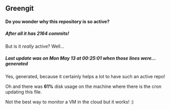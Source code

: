 ## Greengit

#### Do you wonder why this repository is so active?

##### After all it has 2164 commits!

But is it *really* active? Well...

##### Last update was on Mon May 13 at 00:25:01 when those lines were... generated

Yes, generated, because it certainly helps a lot to have such an active repo!

Oh and there was **61%** disk usage on the machine
where there is the cron updating this file.

Not the best way to monitor a VM in the cloud but it works! :)
